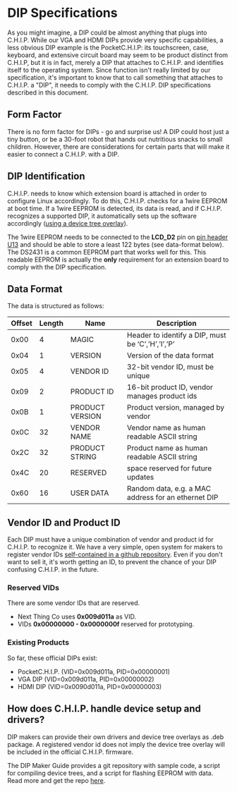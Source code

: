 # DIP Specifications

As you might imagine, a DIP could be almost anything that plugs into C.H.I.P. While our VGA and HDMI DIPs provide very specific capabilities, a less obvious DIP example is the PocketC.H.I.P: its touchscreen, case, keyboard, and extensive circuit board may seem to be product distinct from C.H.I.P, but it is in fact, merely a DIP that attaches to C.H.I.P. and identifies itself to the operating system. Since function isn't really limited by our specification, it's important to know that to call something that attaches to C.H.I.P. a "DIP", it needs to comply with the C.H.I.P. DIP specifications described in this document.

## Form Factor

There is no form factor for DIPs - go and surprise us! A DIP could host just a tiny button, or be a 30-foot robot that hands out nutritious snacks to small children. However, there are considerations for certain parts that will make it easier to connect a C.H.I.P. with a DIP.

## DIP Identification

C.H.I.P. needs to know which extension board is attached in order to configure Linux accordingly. To do this, C.H.I.P. checks for a 1wire EEPROM at boot time.
If a 1wire EEPROM is detected, its data is read, and if C.H.I.P. recognizes a supported DIP, it automatically sets up the software accordingly ([using a device tree overlay](#dip-maker-s-Guide)).

The 1wire EEPROM needs to be connected to the **LCD_D2** pin on [pin header U13](chip.html#pin-headers) and should be able to store a least 122 bytes (see data-format below). The DS2431 is a common EEPROM part that works well for this.
This readable EEPROM is actually the **only** requirement for an extension board to comply with the DIP specification.

## Data Format

The data is structured as follows:

|Offset | Length | Name | Description|
|---|---|---|---|
|0x00 | 4 | MAGIC | Header to identify a DIP, must be ‘C’,’H’,’I’,’P’|
|0x04 | 1 | VERSION | Version of the data format|
|0x05 | 4 | VENDOR ID | 32-bit vendor ID, must be unique|
|0x09 | 2 | PRODUCT ID | 16-bit product ID, vendor manages product ids|
|0x0B | 1 | PRODUCT VERSION | Product version, managed by vendor|
|0x0C | 32 | VENDOR NAME | Vendor name as human readable ASCII string|
|0x2C | 32 | PRODUCT STRING | Product name as human readable ASCII string|
|0x4C | 20 | RESERVED | space reserved for future updates|
|0x60 | 16 | USER DATA | Random data, e.g. a MAC address for an ethernet DIP|

## Vendor ID and Product ID

Each DIP must have a unique combination of vendor and product id for C.H.I.P. to recognize it. We have a very simple, open system for makers to register vendor IDs [self-contained in a github repository](https://github.com/NextThingCo/DIPvendor). Even if you don't want to sell it, it's worth getting an ID, to prevent the chance of your DIP confusing C.H.I.P. in the future.

### Reserved VIDs

There are some vendor IDs that are reserved.

  * Next Thing Co uses **0x009d011a** as VID.
  * VIDs **0x00000000 - 0x0000000f** reserved for prototyping.

### Existing Products

So far, these official DIPs exist:

  * PocketC.H.I.P. (VID=0x009d011a, PID=0x00000001)
  * VGA DIP (VID=0x009d011a, PID=0x00000002)
  * HDMI DIP (VID=0x0090d011a, PID=0x00000003)

## How does C.H.I.P. handle device setup and drivers?

DIP makers can provide their own drivers and device tree overlays as .deb package.
A registered vendor id does not imply the device tree overlay will be included in the official C.H.I.P. firmware. 

The DIP Maker Guide provides a git repository with sample code, a script for compiling device trees, and a script for flashing EEPROM with data. Read more and get the repo [here](#dip-maker-s-Guide).
